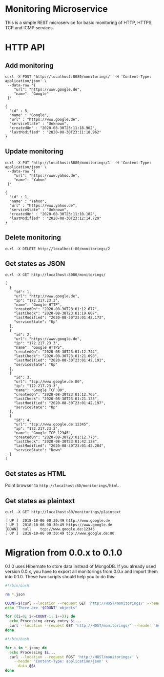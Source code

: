 # Monitoring Microservice
This is a simple REST microservice for basic monitoring of HTTP, HTTPS, TCP and ICMP services.

# HTTP API
## Add monitoring
```
curl -X POST 'http://localhost:8080/monitorings/' -H 'Content-Type: application/json' \
 --data-raw '{
 	"url": "https://www.google.de",
 	"name": "Google"
 }'
```
```
{
  "id" : 5,
  "name" : "Google",
  "url" : "https://www.google.de",
  "serviceState" : "Unknown",
  "createdOn" : "2020-08-30T23:11:18.962",
  "lastModified" : "2020-08-30T23:11:18.962"
}
```

## Update monitoring
```
curl -X PUT 'http://localhost:8080/monitorings/1' -H 'Content-Type: application/json' \
 --data-raw '{
	"url": "https://www.yahoo.de",
	"name": "Yahoo"
 }'
```
```
{
  "id" : 1,
  "name" : "Yahoo",
  "url" : "https://www.yahoo.de",
  "serviceState" : "Unknown",
  "createdOn" : "2020-08-30T23:11:10.182",
  "lastModified" : "2020-08-30T23:12:14.729"
}
```

## Delete monitoring
`curl -X DELETE http://localhost:80/monitorings/2`

## Get states as JSON
`curl -X GET http://localhost:8080/monitorings/`
```
[
  {
    "id": 1,
    "url": "http://www.google.de",
    "ip": "172.217.23.3",
    "name": "Google HTTP",
    "createdOn": "2020-08-30T23:01:12.677",
    "lastCheck": "2020-08-30T23:01:19.607",
    "lastModified": "2020-08-30T23:01:42.173",
    "serviceState": "Up"
  },
  {
    "id": 2,
    "url": "https://www.google.de",
    "ip": "172.217.23.3",
    "name": "Google HTTPS",
    "createdOn": "2020-08-30T23:01:12.744",
    "lastCheck": "2020-08-30T23:01:21.098",
    "lastModified": "2020-08-30T23:01:42.191",
    "serviceState": "Up"
  },
  {
    "id": 3,
    "url": "tcp://www.google.de:80",
    "ip": "172.217.23.3",
    "name": "Google TCP 80",
    "createdOn": "2020-08-30T23:01:12.765",
    "lastCheck": "2020-08-30T23:01:21.123",
    "lastModified": "2020-08-30T23:01:42.197",
    "serviceState": "Up"
  },
  {
    "id": 4,
    "url": "tcp://www.google.de:12345",
    "ip": "172.217.23.3",
    "name": "Google TCP 12345",
    "createdOn": "2020-08-30T23:01:12.773",
    "lastCheck": "2020-08-30T23:01:42.128",
    "lastModified": "2020-08-30T23:01:42.204",
    "serviceState": "Down"
  }
]
```

## Get states as HTML
Point browser to `http://localhost:80/monitorings/html`.

## Get states as plaintext
`curl -X GET http://localhost:80/monitorings/plaintext`
```
[ UP ]	2018-10-06 00:30:49	http://www.google.de
[ UP ]	2018-10-06 00:30:49	https://www.google.de
[DOWN]	null	tcp://www.google.de:12345
[ UP ]	2018-10-06 00:30:49	tcp://www.google.de:80
```

# Migration from 0.0.x to 0.1.0
0.1.0 uses Hibernate to store data instead of MongoDB. If you already used version 0.0.x, you have to export all monitorings from 0.0.x and import them into 0.1.0. These two scripts should help you to do this:
```bash
#!/bin/bash

rm *.json

COUNT=$(curl --location --request GET 'http://HOST/monitorings/' --header 'Accept: application/json' | jq length)
echo "There are '$COUNT' objects"

for ((i=0; i<=COUNT-1; i++)); do
  echo Processing array entry $i...
  curl --location --request GET 'http://HOST/monitorings/' --header 'Accept: application/json' | jq ".[$i] | {name: .name, url: .url}" > $i.json
done
```

```bash
#!/bin/bash

for i in *.json; do
  echo Processing $i...
  curl --location --request POST 'http://HOST/monitorings/' \
    --header 'Content-Type: application/json' \
    --data @$i
done
```